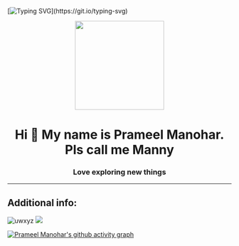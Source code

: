 [![Typing SVG](https://readme-typing-svg.herokuapp.com?duration=10000&center=true&vCenter=true&width=800&height=30&lines=Welcome+to+my+Github+Account.)](https://git.io/typing-svg)

<div id="header" align="center">
  <img src=https://media.giphy.com/media/du3J3cXyzhj75IOgvA/giphy.gif width="200"/>
</div>

<h1 align="center">Hi 👋 My name is Prameel Manohar. Pls call me Manny</h1>

<h3 align="center">Love exploring new things</h3>

---



## Additional info:
 <!-- <p>
<img src="https://activity-graph.herokuapp.com/graph?username=uwxyz&bg_color=0f2d3d&color=1cadfb&line=1cadfb&point=1cadfb&area=true&hide_border=true">
</p>
 -->


 <img align="centre" src="https://github-readme-stats.vercel.app/api/top-langs?username=uwxyz&bg_color=0f2d3d&color=1cadfb&theme=tokyonight&line&show_icons=true&locale=en&layout=compact" alt="uwxyz" />
 
<img src="https://github-readme-stats.vercel.app/api?username=uwxyz&bg_color=0f2d3d&color=1cadfb&theme=tokyonight&line&show_icons=true&locale=en&layout=compact">


</p>

[![Prameel Manohar's github activity graph](https://github-readme-activity-graph.vercel.app/graph?username=uwxyz&theme=react-dark)](https://github.com/ashutosh00710/github-readme-activity-graph)
